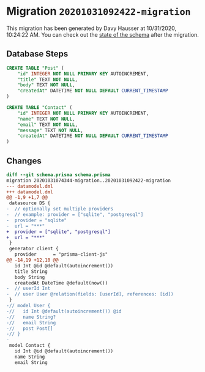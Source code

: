 # Migration `20201031092422-migration`

This migration has been generated by Davy Hausser at 10/31/2020, 10:24:22 AM.
You can check out the [state of the schema](./schema.prisma) after the migration.

## Database Steps

```sql
CREATE TABLE "Post" (
    "id" INTEGER NOT NULL PRIMARY KEY AUTOINCREMENT,
    "title" TEXT NOT NULL,
    "body" TEXT NOT NULL,
    "createdAt" DATETIME NOT NULL DEFAULT CURRENT_TIMESTAMP
)

CREATE TABLE "Contact" (
    "id" INTEGER NOT NULL PRIMARY KEY AUTOINCREMENT,
    "name" TEXT NOT NULL,
    "email" TEXT NOT NULL,
    "message" TEXT NOT NULL,
    "createdAt" DATETIME NOT NULL DEFAULT CURRENT_TIMESTAMP
)
```

## Changes

```diff
diff --git schema.prisma schema.prisma
migration 20201031074344-migration..20201031092422-migration
--- datamodel.dml
+++ datamodel.dml
@@ -1,9 +1,7 @@
 datasource DS {
-  // optionally set multiple providers
-  // example: provider = ["sqlite", "postgresql"]
-  provider = "sqlite"
-  url = "***"
+  provider = ["sqlite", "postgresql"]
+  url = "***"
 }
 generator client {
   provider      = "prisma-client-js"
@@ -14,19 +12,10 @@
   id Int @id @default(autoincrement())
   title String
   body String
   createdAt DateTime @default(now())
-  // userId Int
-  // user User @relation(fields: [userId], references: [id])
 }
-// model User {
-//   id Int @default(autoincrement()) @id
-//   name String?
-//   email String
-//   post Post[]
-// }
-
 model Contact {
   id Int @id @default(autoincrement())
   name String
   email String
```


